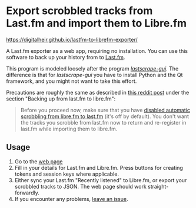 # Export scrobbled tracks from Last.fm and import them to Libre.fm
https://digitalheir.github.io/lastfm-to-librefm-exporter/

A Last.fm exporter as a web app, requiring no installation. You can use this software to back up your history from to [Last.fm](https://www.last.fm).

This program is modeled loosely after the program _[lastscrape-gui](https://github.com/encukou/lastscrape-gui)_. The difference is that for _lastscrape-gui_ you have to install Python and the Qt framework, and you might not want to take this effort.

Precautions are roughly the same as described in [this reddit post](https://www.reddit.com/r/foobar2000/comments/3zaiy6/guide_to_librefm_scrobbling_lastfm_backup_to/) under the section "Backing up from last.fm to libre.fm":

> Before you proceed now, make sure that you have [disabled automatic scrobbling from libre.fm to last.fm](https://libre.fm/user-connections.php) (it's off by default). You don't want the tracks you scrobble from last.fm now to return and re-register in last.fm while importing them to libre.fm.

## Usage
1. Go to the [web page](https://digitalheir.github.io/lastfm-to-librefm-exporter/)
2. Fill in your details for Last.fm and Libre.fm. Press buttons for creating tokens and session keys where applicable.
3. Either sync your Last.fm "Recently listened" to Libre.fm, or export your scrobbled tracks to JSON. The web page should work straight-forwardly.
4. If you encounter any problems, [leave an issue](https://github.com/digitalheir/lastfm-to-librefm-exporter/issues/new).